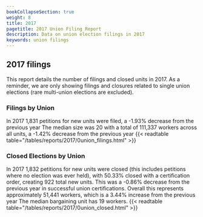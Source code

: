 ```yaml
---
bookCollapseSection: true
weight: 8
title: 2017
pagetitle: 2017 Union Filing Report
description: Data on union election filings in 2017
keywords: union filings
---
```


## 2017 filings

This report details the number of filings and closed units in 2017. As a reminder, we are only showing filings and closures related to single union elections (rare multi-union elections are excluded).

### Filings by Union
In 2017 1,831 petitions for new units were filed, a -1.93% decrease from the previous year The median size was 20 with a total of 111,337 workers across all units, a -1.42% decrease from the previous year
{{< readtable table="/tables/reports/2017/0union_filings.html" >}}

### Closed Elections by Union
In 2017 1,832 petitions for new units were closed (this includes petitions where no election was ever held), with 50.33% closed with a certification order, creating 922 total new units. This was a -0.86% decrease from the previous year in successful union certifications. Overall this represents approximately 51,441 workers, which is a 3.44% increase from the previous year The median bargaining unit has 19 workers.
{{< readtable table="/tables/reports/2017/0union_closed.html" >}}
